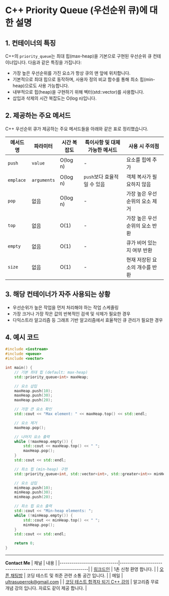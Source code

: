 
# C++ Priority Queue (우선순위 큐)에 대한 설명

## 1. 컨테이너의 특징
C++의 `priority_queue`는 최대 힙(max-heap)을 기본으로 구현된 우선순위 큐 컨테이너입니다. 다음과 같은 특징을 가집니다:
- 가장 높은 우선순위를 가진 요소가 항상 큐의 맨 앞에 위치합니다.
- 기본적으로 최대 힙으로 동작하며, 사용자 정의 비교 함수를 통해 최소 힙(min-heap)으로도 사용 가능합니다.
- 내부적으로 힙(heap)을 구현하기 위해 벡터(std::vector)를 사용합니다.
- 삽입과 삭제의 시간 복잡도는 O(log n)입니다.

## 2. 제공하는 주요 메서드
C++ 우선순위 큐가 제공하는 주요 메서드들을 아래와 같은 표로 정리했습니다.

| 메서드 명        | 파라미터         | 시간 복잡도  | 특이사항 및 대체 가능한 메서드 | 사용 시 주의점                             |
|------------------|------------------|--------------|-------------------------------|-------------------------------------------|
| `push`           | `value`         | O(log n)     | -                             | 요소를 힙에 추가                           |
| `emplace`        | `arguments`     | O(log n)     | `push`보다 효율적일 수 있음    | 객체 복사가 필요하지 않음                   |
| `pop`            | 없음            | O(log n)     | -                             | 가장 높은 우선순위의 요소 제거              |
| `top`            | 없음            | O(1)         | -                             | 가장 높은 우선순위의 요소 반환              |
| `empty`          | 없음            | O(1)         | -                             | 큐가 비어 있는지 여부 반환                  |
| `size`           | 없음            | O(1)         | -                             | 현재 저장된 요소의 개수를 반환              |

## 3. 해당 컨테이너가 자주 사용되는 상황
- 우선순위가 높은 작업을 먼저 처리해야 하는 작업 스케줄링
- 가장 크거나 가장 작은 값의 반복적인 검색 및 삭제가 필요한 경우
- 다익스트라 알고리즘 등 그래프 기반 알고리즘에서 효율적인 큐 관리가 필요한 경우

## 4. 예시 코드

```cpp
#include <iostream>
#include <queue>
#include <vector>

int main() {
    // 기본 최대 힙 (default: max-heap)
    std::priority_queue<int> maxHeap;

    // 요소 삽입
    maxHeap.push(10);
    maxHeap.push(30);
    maxHeap.push(20);

    // 가장 큰 요소 확인
    std::cout << "Max element: " << maxHeap.top() << std::endl;

    // 요소 제거
    maxHeap.pop();

    // 나머지 요소 출력
    while (!maxHeap.empty()) {
        std::cout << maxHeap.top() << " ";
        maxHeap.pop();
    }
    std::cout << std::endl;

    // 최소 힙 (min-heap) 구현
    std::priority_queue<int, std::vector<int>, std::greater<int>> minHeap;

    // 요소 삽입
    minHeap.push(10);
    minHeap.push(30);
    minHeap.push(20);

    // 최소 힙 요소 출력
    std::cout << "Min-heap elements: ";
    while (!minHeap.empty()) {
        std::cout << minHeap.top() << " ";
        minHeap.pop();
    }
    std::cout << std::endl;

    return 0;
}
```
---
**Contact Me**
| 채널                        | 내용                                                          |
|-----------------------------|--------------------------------------------------------------|
| [링크드인](https://www.linkedin.com/in/ultrasuperrok/)               |  1촌 신청 환영 합니다. |
| [오픈 채팅방](https://open.kakao.com/o/gX0WnTCf)             |  코딩 테스트 및 취준 관련 소통 공간 입니다. |
| 메일                   | ultrasuperrok@gmail.com  |
| [코딩 테스트 합격자 되기 C++ 강의](https://inf.run/H9yxm) |  알고리즘 무료 개념 강의 입니다. 자료도 같이 제공 합니다. |

